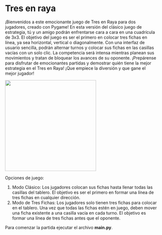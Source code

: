 # Tres en raya
  
¡Bienvenidos a este emocionante juego de Tres en Raya para dos jugadores, creado con Pygame! En esta versión del clásico juego de estrategia, tú y un amigo podrán enfrentarse cara a cara en una cuadrícula de 3x3. El objetivo del juego es ser el primero en colocar tres fichas en línea, ya sea horizontal, vertical o diagonalmente. Con una interfaz de usuario sencilla, podrán alternar turnos y colocar sus fichas en las casillas vacías con un solo clic. La competencia será intensa mientras planean sus movimientos y tratan de bloquear los avances de su oponente. ¡Prepárense para disfrutar de emocionantes partidas y demostrar quién tiene la mejor estrategia en el Tres en Raya! ¡Que empiece la diversión y que gane el mejor jugador!

<image src="https://github.com/JavierAM01/Machine-Learnig-in-Games/blob/main/images/3enraya.gif" width="300" height="300">

Opciones de juego:

  1. Modo Clásico: Los jugadores colocan sus fichas hasta llenar todas las casillas del tablero. El objetivo es ser el primero en formar una línea de tres fichas en cualquier dirección.
  2. Modo de Tres Fichas: Los jugadores solo tienen tres fichas para colocar en el tablero. Una vez que todas las fichas estén en juego, deben mover una ficha existente a una casilla vacía en cada turno. El objetivo es formar una línea de tres fichas antes que el oponente.

Para comenzar la partida ejecutar el archivo **main.py**.
